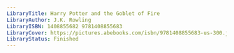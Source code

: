 ```yaml
---
LibraryTitle: Harry Potter and the Goblet of Fire
LibraryAuthor: J.K. Rowling
LibraryISBN: 1408855682 9781408855683
LibraryCover: https://pictures.abebooks.com/isbn/9781408855683-us-300.jpg
LibraryStatus: Finished
---
```


